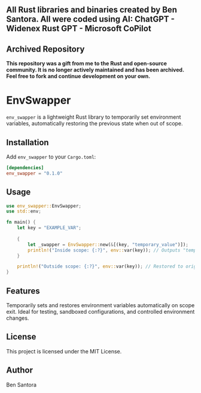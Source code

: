 ## All Rust libraries and binaries created by Ben Santora. All were coded using AI: ChatGPT - Widenex Rust GPT - Microsoft CoPilot

## Archived Repository

**This repository was a gift from me to the Rust and open-source community. It is no longer actively maintained and has been archived. Feel free to fork and continue development on your own.**

# EnvSwapper

`env_swapper` is a lightweight Rust library to temporarily set environment variables, automatically restoring the previous state when out of scope.

## Installation

Add `env_swapper` to your `Cargo.toml`:

```toml
[dependencies]
env_swapper = "0.1.0"
```

## Usage
```rust
use env_swapper::EnvSwapper;
use std::env;

fn main() {
    let key = "EXAMPLE_VAR";
    
    {
        let _swapper = EnvSwapper::new(&[(key, "temporary_value")]);
        println!("Inside scope: {:?}", env::var(key)); // Outputs "temporary_value"
    }

    println!("Outside scope: {:?}", env::var(key)); // Restored to original
}
```

## Features
Temporarily sets and restores environment variables automatically on scope exit.
Ideal for testing, sandboxed configurations, and controlled environment changes.

## License
This project is licensed under the MIT License.

## Author
Ben Santora 
